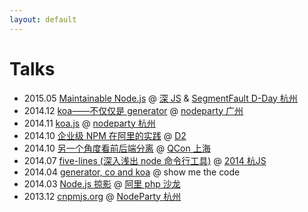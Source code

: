 ```yaml
---
layout: default
---
```


# Talks

* 2015.05 [Maintainable Node.js](http://deadhorse.me/maintainable-nodejs/#/) @ [深 JS](http://2015.jsconf.cn/) & [SegmentFault D-Day 杭州](http://segmentfault.com/d-day)
* 2014.12 [koa——不仅仅是 generator](http://deadhorse.me/slides/koa-not-only-generator.pdf) @ [nodeparty 广州](https://github.com/cnodejs/nodeparty/issues/8)
* 2014.11 [koa.js](http://deadhorse.me/slides/koa.pdf) @ [nodeparty 杭州](https://github.com/cnodejs/nodeparty/issues/7)
* 2014.10 [企业级 NPM 在阿里的实践](http://deadhorse.me/slides/npm-enterprise-in-ali.pdf) @ [D2](http://d2forum.alibaba-inc.com/)
* 2014.10 [另一个角度看前后端分离](https://speakerdeck.com/deadhorse/ling-ge-jiao-du-kan-qian-hou-duan-fen-chi-node-dot-js-yin-fa-de-qian-duan-bian-ge) @ [QCon 上海](http://2014.qconshanghai.com/speakers/)
* 2014.07 [five-lines (深入浅出 node 命令行工具)](http://2014.jsconf.cn/slides/five-lines.pdf) @ [2014 杭JS](http://2014.jsconf.cn/)
* 2014.04 [generator, co and koa](http://deadhorse.me/co-and-koa-talk) @ show me the code
* 2014.03 [Node.js 掠影](http://deadhorse.me/slides/intro-of-node.pdf) @ [阿里 php 沙龙](http://www.lamper.cn/party/view/38)
* 2013.12 [cnpmjs.org](http://deadhorse.me/slides/cnpmjs.html) @ [NodeParty 杭州](https://github.com/cnodejs/nodeparty/issues/2)
